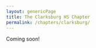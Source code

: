 ```yaml
---
layout: genericPage
title: The Clarksburg HS Chapter
permalink: /chapters/clarksburg/
---
```


Coming soon!